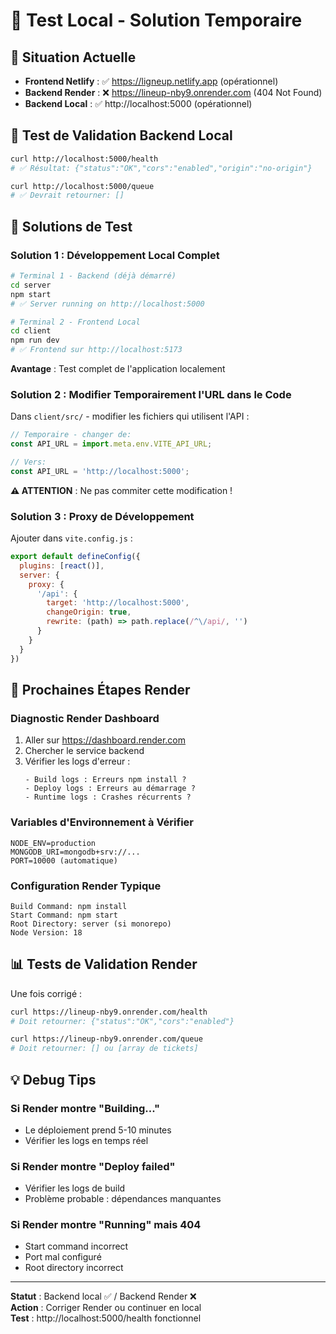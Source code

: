 # 🧪 Test Local - Solution Temporaire

## 🚨 Situation Actuelle
- **Frontend Netlify** : ✅ https://ligneup.netlify.app (opérationnel)
- **Backend Render** : ❌ https://lineup-nby9.onrender.com (404 Not Found)
- **Backend Local** : ✅ http://localhost:5000 (opérationnel)

## 🔧 Test de Validation Backend Local

```bash
curl http://localhost:5000/health
# ✅ Résultat: {"status":"OK","cors":"enabled","origin":"no-origin"}

curl http://localhost:5000/queue
# ✅ Devrait retourner: []
```

## 🚀 Solutions de Test

### **Solution 1 : Développement Local Complet**

```bash
# Terminal 1 - Backend (déjà démarré)
cd server
npm start
# ✅ Server running on http://localhost:5000

# Terminal 2 - Frontend Local
cd client  
npm run dev
# ✅ Frontend sur http://localhost:5173
```

**Avantage** : Test complet de l'application localement

### **Solution 2 : Modifier Temporairement l'URL dans le Code**

Dans `client/src/` - modifier les fichiers qui utilisent l'API :
```javascript
// Temporaire - changer de:
const API_URL = import.meta.env.VITE_API_URL;

// Vers:
const API_URL = 'http://localhost:5000';
```

**⚠️ ATTENTION** : Ne pas commiter cette modification !

### **Solution 3 : Proxy de Développement**

Ajouter dans `vite.config.js` :
```javascript
export default defineConfig({
  plugins: [react()],
  server: {
    proxy: {
      '/api': {
        target: 'http://localhost:5000',
        changeOrigin: true,
        rewrite: (path) => path.replace(/^\/api/, '')
      }
    }
  }
})
```

## 🎯 Prochaines Étapes Render

### **Diagnostic Render Dashboard**
1. Aller sur https://dashboard.render.com
2. Chercher le service backend
3. Vérifier les logs d'erreur :
   ```
   - Build logs : Erreurs npm install ?
   - Deploy logs : Erreurs au démarrage ?
   - Runtime logs : Crashes récurrents ?
   ```

### **Variables d'Environnement à Vérifier**
```env
NODE_ENV=production
MONGODB_URI=mongodb+srv://...
PORT=10000 (automatique)
```

### **Configuration Render Typique**
```
Build Command: npm install
Start Command: npm start
Root Directory: server (si monorepo)
Node Version: 18
```

## 📊 Tests de Validation Render

Une fois corrigé :
```bash
curl https://lineup-nby9.onrender.com/health
# Doit retourner: {"status":"OK","cors":"enabled"}

curl https://lineup-nby9.onrender.com/queue  
# Doit retourner: [] ou [array de tickets]
```

## 💡 Debug Tips

### **Si Render montre "Building..."**
- Le déploiement prend 5-10 minutes
- Vérifier les logs en temps réel

### **Si Render montre "Deploy failed"**
- Vérifier les logs de build
- Problème probable : dépendances manquantes

### **Si Render montre "Running" mais 404**
- Start command incorrect
- Port mal configuré
- Root directory incorrect

---

**Statut** : Backend local ✅ / Backend Render ❌  
**Action** : Corriger Render ou continuer en local  
**Test** : http://localhost:5000/health fonctionnel 